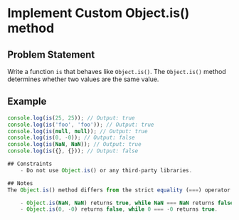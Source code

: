 # Implement Custom Object.is() method

## Problem Statement
Write a function `is` that behaves like `Object.is()`. The `Object.is()` method determines whether two values are the same value. 

## Example
```javascript
console.log(is(25, 25)); // Output: true
console.log(is('foo', 'foo')); // Output: true
console.log(is(null, null)); // Output: true
console.log(is(0, -0)); // Output: false
console.log(is(NaN, NaN)); // Output: true
console.log(is({}, {})); // Output: false

## Constraints
    - Do not use Object.is() or any third-party libraries.

## Notes
The Object.is() method differs from the strict equality (===) operator in two ways:

    - Object.is(NaN, NaN) returns true, while NaN === NaN returns false.
    - Object.is(0, -0) returns false, while 0 === -0 returns true.
